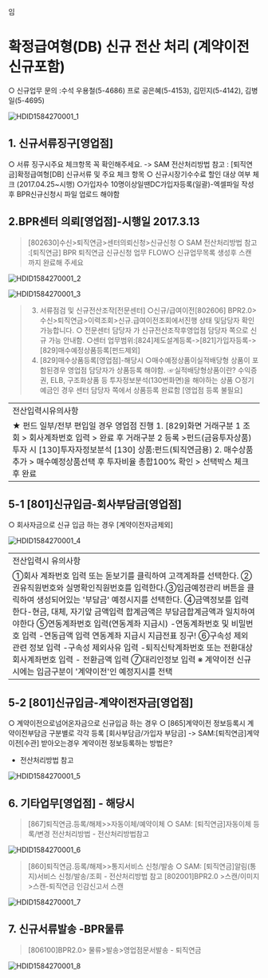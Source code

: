 임
# 확정급여형(DB) 신규 전산 처리 (계약이전신규포함)
○ 신규업무 문의 :수석 우용철(5-4686)
프로 공은혜(5-4153), 김민지(5-4142), 김병일(5-4695)

![HDID1584270001_1](HDID1584270001_1.jpg)

## 1. 신규서류징구[영업점]
○ 서류 징구시주요 체크항목 꼭 확인해주세요.
-> SAM 전산처리방법 참고 : [퇴직연금]확정급여형[DB] 신규서류 및 주요 체크 항목
○ 신규시장기수수료 할인 대상 여부
체크 (2017.04.25~시행)
○가입자수 10명이상일땐DC가입자등록(일괄)-엑셀파일
작성후 BPR신규신청시 파일
업로드 해야함
## 2.BPR센터 의뢰[영업점]-시행일 2017.3.13
> [802630]수신>퇴직연금>센터의뢰신청>신규신청
○ SAM 전산처리방법 참고 :[퇴직연금] BPR 퇴직연금 신규신청 업무 FLOW○ 신규업무목록 생성후 스캔 까지 완료해 주세요

![HDID1584270001_2](HDID1584270001_2.jpg)


![HDID1584270001_3](HDID1584270001_3.jpg)

> 3. 서류점검 및 신규전산조작[전문센터]
○신규/급여이전[802606]
BPR2.0>수신>퇴직연금>이력조회>신규.급여이전조회에서진행 상태 및담당자 확인
가능합니다.
○ 전문센터 담당자 가 신규전산조작후영업점 담당자 쪽으로 신규 가능 안내함.
○센터 업무범위:[824]제도설계등록->[821]가입자등록->[829]매수예정상품등록[펀드제외]
> 4. [829]매수상품등록[영업점]-해당시
○매수예정상품이실적배당형 상품이 포함된경우 영업점 담당자가 상품등록 해야함.
☞실적배당형상품이란? 수익증권, ELB, 구조화상품 등 투자정보분석(130번화면)을 해야하는 상품
○정기예금인 경우 센터 담당자 쪽에서 상품등록 완료함 [영업점 등록 불필요]

<table><tbody><tr>
<td>
전산입력시유의사항</td></tr><tr>
<td>★ 펀드 일부/전부 편입일 경우 영업점 진행
1. [829]화면 거래구분 1 조회 > 회사계좌번호 입력 > 완료 후 거래구분 2 등록 >펀드(금융투자상품)투자 시 [130]투자자정보분석 [130] 상품:펀드(퇴직연금용)
2. 매수상품추가 > 매수예정상품선택 후 투자비율 총합100% 확인 > 선택박스 체크 후 완료</td></tr></tbody>
</table>


## 5-1 [801]신규입금-회사부담금[영업점]
○ 회사자금으로 신규 입금 하는 경우 [계약이전자금제외]

![HDID1584270001_4](HDID1584270001_4.png)


<table><tbody><tr>
<td>
전산입력시 유의사항</td></tr><tr>
<td>①회사 계좌번호 입력 또는 돋보기를 클릭하여 고객계좌를 선택한다.
②권유직원번호와 실명확인직원번호를 입력한다.③입금예정관리 버튼을 클릭하여 생성되어있는 '부담금' 예정시지를 선택한다.
④금액정보를 입력한다-현금, 대체, 자기앞 금액입력
합계금액은 부담금합계금액과 일치하여야한다
⑤연동계좌번호 입력(연동계좌 지급시)
-연동계좌번호 및 비밀번호 입력
-연동급액 입력
연동계좌 지급시 지급전표 징구!
⑥구속성 제외관련 정보 입력
-구속성 제외사유 입력
-퇴직신탁계좌번호 또는 전환대상회사계좌번호 입력
- 전환금액 입력
⑦대리인정보 입력
※ 계약이전 신규시에는 입금구분이 '계약이전'인 예정지시를 전택</td></tr></tbody>
</table>


## 5-2 [801]신규입금-계약이전자금[영업점]
○ 계약이전으로넘어온자금으로 신규입금 하는 경우
○ [865]계약이전 정보등록시 계약이전부담금 구분별로 각각 등록 [회사부담금/가입자 부담금]
-> SAM:[퇴직연금]계약이전[수관] 받아오는경우 계약이전 정보등록하는 방법은?
- 전산처리방법 참고

![HDID1584270001_5](HDID1584270001_5.png)

## 6. 기타업무[영업점] - 해당시
> [867]퇴직연금.등록/해제>>자동이체/예약이체
○ SAM: [퇴직연금]자동이체 등록/변경 전산처리방법 - 전산처리방법참고

![HDID1584270001_6](HDID1584270001_6.png)

> [860]퇴직연금.등록/해제>>통지서비스 신청/발송
○ SAM: [퇴직연금]알림(통지)서비스 신청/발송/조회 - 전산처리방법 참고
> [802001]BPR2.0 >스캔/이미지>스캔-퇴직연금 인감신고서 스캔

![HDID1584270001_7](HDID1584270001_7.jpg)

## 7. 신규서류발송 -BPR물류
> [806100]BPR2.0> 물류>발송>영업점문서발송 - 퇴직연금

![HDID1584270001_8](HDID1584270001_8.jpg)

